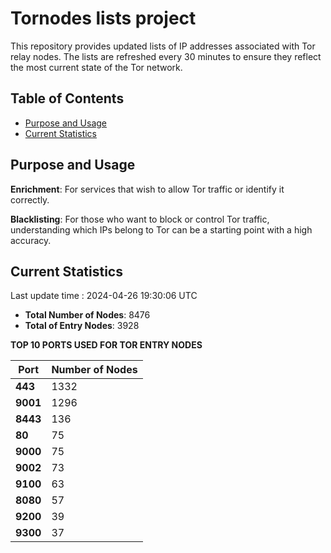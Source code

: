 # Tornodes lists project

This repository provides updated lists of IP addresses associated with Tor relay nodes. The lists are refreshed every 30 minutes to ensure they reflect the most current state of the Tor network.

## Table of Contents

- [Purpose and Usage](#purpose-and-usage)
- [Current Statistics](#current-statistics)


## Purpose and Usage

**Enrichment**: For services that wish to allow Tor traffic or identify it correctly.

**Blacklisting**: For those who want to block or control Tor traffic, understanding which IPs belong to Tor can be a starting point with a high accuracy.

## Current Statistics

Last update time : 2024-04-26 19:30:06 UTC

- **Total Number of Nodes**: 8476
- **Total of Entry Nodes**: 3928

**TOP 10 PORTS USED FOR TOR ENTRY NODES**

| **Port** | **Number of Nodes** |
|------|-----------------|
| **443**   | 1332  |
| **9001**   | 1296  |
| **8443**   | 136  |
| **80**   | 75  |
| **9000**   | 75  |
| **9002**   | 73  |
| **9100**   | 63  |
| **8080**   | 57  |
| **9200**   | 39  |
| **9300**   | 37  |

